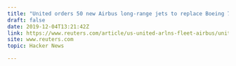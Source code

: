 ```yaml
---
title: "United orders 50 new Airbus long-range jets to replace Boeing 757s"
draft: false
date: 2019-12-04T13:21:42Z
link: https://www.reuters.com/article/us-united-arlns-fleet-airbus/united-orders-50-new-airbus-long-range-jets-to-replace-boeing-757s-idUSKBN1Y800N?utm_medium=RSS&utm_source=hune
site: www.reuters.com
topic: Hacker News  

---
```


